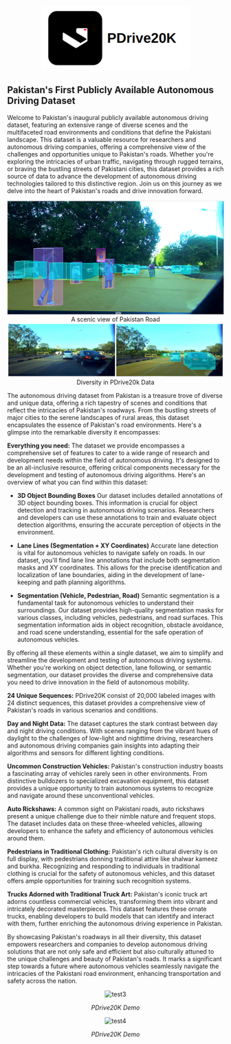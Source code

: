 <div align="center">
  <img src="https://github.com/visionrd-ai/PDrive20K/blob/main/gitdata/Screenshot%20from%202023-10-05%2016-37-09.png?raw=true" alt="PDrive Logo">
</div>

## Pakistan's First Publicly Available Autonomous Driving Dataset
Welcome to Pakistan's inaugural publicly available autonomous driving dataset, featuring an extensive range of diverse scenes and the multifaceted road environments and conditions that define the Pakistani landscape. This dataset is a valuable resource for researchers and autonomous driving companies, offering a comprehensive view of the challenges and opportunities unique to Pakistan's roads. Whether you're exploring the intricacies of urban traffic, navigating through rugged terrains, or braving the bustling streets of Pakistani cities, this dataset provides a rich source of data to advance the development of autonomous driving technologies tailored to this distinctive region. Join us on this journey as we delve into the heart of Pakistan's roads and drive innovation forward.

<div align="center">
  <img src="https://github.com/visionrd-ai/PDrive20K/blob/main/gitdata/Screenshot%20from%202023-10-05%2013-12-24.png?raw=true" alt="test1">
</div>
<figcaption align="center">A scenic view of Pakistan Road</figcaption>

<div align="center">
  <img src="https://github.com/visionrd-ai/PDrive20K/blob/main/gitdata/BeFunky-collage.jpg?raw=true" alt="test2">
</div>
<figcaption align="center">Diversity in PDrive20k Data</figcaption>

The autonomous driving dataset from Pakistan is a treasure trove of diverse and unique data, offering a rich tapestry of scenes and conditions that reflect the intricacies of Pakistan's roadways. From the bustling streets of major cities to the serene landscapes of rural areas, this dataset encapsulates the essence of Pakistan's road environments. Here's a glimpse into the remarkable diversity it encompasses:

**Everything you need:** The dataset we provide encompasses a comprehensive set of features to cater to a wide range of research and development needs within the field of autonomous driving. It's designed to be an all-inclusive resource, offering critical components necessary for the development and testing of autonomous driving algorithms. Here's an overview of what you can find within this dataset:

+ **3D Object Bounding Boxes**
Our dataset includes detailed annotations of 3D object bounding boxes. This information is crucial for object detection and tracking in autonomous driving scenarios. Researchers and developers can use these annotations to train and evaluate object detection algorithms, ensuring the accurate perception of objects in the environment.

+ **Lane Lines (Segmentation + XY Coordinates)**
Accurate lane detection is vital for autonomous vehicles to navigate safely on roads. In our dataset, you'll find lane line annotations that include both segmentation masks and XY coordinates. This allows for the precise identification and localization of lane boundaries, aiding in the development of lane-keeping and path planning algorithms.

+ **Segmentation (Vehicle, Pedestrian, Road)**
Semantic segmentation is a fundamental task for autonomous vehicles to understand their surroundings. Our dataset provides high-quality segmentation masks for various classes, including vehicles, pedestrians, and road surfaces. This segmentation information aids in object recognition, obstacle avoidance, and road scene understanding, essential for the safe operation of autonomous vehicles.

By offering all these elements within a single dataset, we aim to simplify and streamline the development and testing of autonomous driving systems. Whether you're working on object detection, lane following, or semantic segmentation, our dataset provides the diverse and comprehensive data you need to drive innovation in the field of autonomous mobility.

**24 Unique Sequences:** PDrive20K consist of 20,000 labeled images with 24 distinct sequences, this dataset provides a comprehensive view of Pakistan's roads in various scenarios and conditions.

**Day and Night Data:** The dataset captures the stark contrast between day and night driving conditions. With scenes ranging from the vibrant hues of daylight to the challenges of low-light and nighttime driving, researchers and autonomous driving companies gain insights into adapting their algorithms and sensors for different lighting conditions.

**Uncommon Construction Vehicles:** Pakistan's construction industry boasts a fascinating array of vehicles rarely seen in other environments. From distinctive bulldozers to specialized excavation equipment, this dataset provides a unique opportunity to train autonomous systems to recognize and navigate around these unconventional vehicles.

**Auto Rickshaws:** A common sight on Pakistani roads, auto rickshaws present a unique challenge due to their nimble nature and frequent stops. The dataset includes data on these three-wheeled vehicles, allowing developers to enhance the safety and efficiency of autonomous vehicles around them.

**Pedestrians in Traditional Clothing:** Pakistan's rich cultural diversity is on full display, with pedestrians donning traditional attire like shalwar kameez and burkha. Recognizing and responding to individuals in traditional clothing is crucial for the safety of autonomous vehicles, and this dataset offers ample opportunities for training such recognition systems.

**Trucks Adorned with Traditional Truck Art:** Pakistan's iconic truck art adorns countless commercial vehicles, transforming them into vibrant and intricately decorated masterpieces. This dataset features these ornate trucks, enabling developers to build models that can identify and interact with them, further enriching the autonomous driving experience in Pakistan.

By showcasing Pakistan's roadways in all their diversity, this dataset empowers researchers and companies to develop autonomous driving solutions that are not only safe and efficient but also culturally attuned to the unique challenges and beauty of Pakistan's roads. It marks a significant step towards a future where autonomous vehicles seamlessly navigate the intricacies of the Pakistani road environment, enhancing transportation and safety across the nation.

<div align="center">
  <img src="https://github.com/visionrd-ai/PDrive20K/blob/main/gitdata/13.gif?raw=true" alt="test3">
  <p align="center"><em>PDrive20K Demo</em></p>
</div>

<div align="center">
  <img src="https://github.com/visionrd-ai/PDrive20K/blob/main/gitdata/11.gif?raw=true" alt="test4">
  <p align="center"><em>PDrive20K Demo</em></p>
</div>



